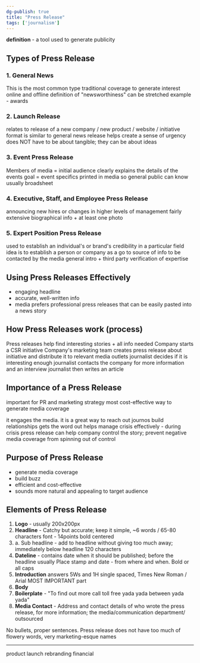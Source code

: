 ```yaml
---
dg-publish: true
title: "Press Release"
tags: ['journalism']
---
```


**definition** - a tool used to generate publicity 

## Types of Press Release
### 1. General News
This is the most common type
traditional coverage
to generate interest online and offline
definition of "newsworthiness" can be stretched 
example - awards 

### 2. Launch Release
relates to release of a new company / new product / website / initiative 
format is similar to general news release
helps create a sense of urgency
does NOT have to be about tangible; they can be about ideas

### 3. Event Press Release
Members of media = initial audience
clearly explains the details of the events
goal = event specifics printed in media so general public can know
usually broadsheet 

### 4. Executive, Staff, and Employee Press Release
announcing new hires or changes in higher levels of management
fairly extensive biographical info + at least one photo

### 5. Expert Position Press Release
used to establish an individual's or brand's credibility in a particular field
idea is to establish a person or company as a go to source of info to be contacted by the media 
general intro + third party verification of expertise

## Using Press Releases Effectively 

- engaging headline
- accurate, well-written info
- media prefers professional press releases that can be easily pasted into a news story



## How Press Releases work (process)
Press releases help find interesting stories + all info needed
Company starts a CSR initiative
Company's marketing team creates press release about initiative and distribute it to relevant media outlets
journalist decides if it is interesting enough
journalist contacts the company for more information and an interview
journalist then writes an article 

## Importance of a Press Release
important for PR and marketing strategy
most cost-effective way to generate media coverage

it engages the media. it is a great way to reach out journos
build relationships
gets the word out
helps manage crisis effectively - during crisis press release can help company control the story; prevent negative media coverage from spinning out of control 

## Purpose of Press Release
- generate media coverage
- build buzz
- efficient and cost-effective 
- sounds more natural and appealing to target audience

## Elements of Press Release
1. **Logo** - 
   usually 200x200px 
2. **Headline** -
   Catchy but accurate; keep it simple, 
   ~6 words / 65-80 characters
   font - 14points bold centered
2. a. Sub headline - 
   add to headline without giving too much away; immediately below headline 
   120 characters
3. **Dateline** - 
   contains date when it should be published; before the headline usually
Place stamp and date - from where and when. 
Bold or all caps 
4. **Introduction** 
   answers 5Ws and 1H 
   single spaced, Times New Roman / Arial
   MOST IMPORTANT part
5. **Body** 
6. **Boilerplate** - "To find out more call toll free yada yada between yada yada"
7. **Media Contact** - Address and contact details of who wrote the press release, for more information; the media/communication department/ outsourced 

No bullets, proper sentences. 
Press release does not have too much of flowery words, very marketing-esque names

---
product launch
rebranding
financial 
